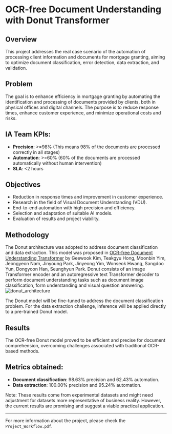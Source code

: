 # OCR-free Document Understanding with Donut Transformer

## Overview
This project addresses the real case scenario of the automation of processing client information and documents for mortgage granting, aiming to optimize document classification, error detection, data extraction, and validation.

## Problem
The goal is to enhance efficiency in mortgage granting by automating the identification and processing of documents provided by clients, both in physical offices and digital channels. The purpose is to reduce response times, enhance customer experience, and minimize operational costs and risks.

## IA Team KPIs:

* **Precision**: >=98% (This means 98% of the documents are processed correctly in all stages)
* **Automation**: >=60% (60% of the documents are processed automatically without human intervention)
* **SLA**: <2 hours

## Objectives

* Reduction in response times and improvement in customer experience.
* Research in the field of Visual Document Understanding (VDU).
* End-to-end automation with high precision and efficiency.
* Selection and adaptation of suitable AI models.
* Evaluation of results and project viability.

## Methodology
The Donut architecture was adopted to address document classification and data extraction. This model was proposed in <a href="https://arxiv.org/abs/2111.15664" target="_blank">OCR-free Document Understanding Transformer</a> by Geewook Kim, Teakgyu Hong, Moonbin Yim, Jeongyeon Nam, Jinyoung Park, Jinyeong Yim, Wonseok Hwang, Sangdoo Yun, Dongyoon Han, Seunghyun Park. Donut consists of an image Transformer encoder and an autoregressive text Transformer decoder to perform document understanding tasks such as document image classification, form understanding and visual question answering.
![donut_architecture](https://github.com/javier-marti-isasi/OCR-free-Document-Understanding-with-Donut-Transformer/assets/73080100/015b1eb4-6679-480a-981d-74945d390b57)

The Donut model will be fine-tuned to address the document classification problem. For the data extraction challenge, inference will be applied directly to a pre-trained Donut model.

## Results
The OCR-free Donut model proved to be efficient and precise for document comprehension, overcoming challenges associated with traditional OCR-based methods.

## Metrics obtained:

* **Document classification**: 98.63% precision and 62.43% automation.
* **Data extraction**: 100.00% precision and 95.24% automation.

Note: These results come from experimental datasets and might need adjustment for datasets more representative of business reality. However, the current results are promising and suggest a viable practical application.

---

For more information about the project, please check the `Project_Workflow.pdf`.

